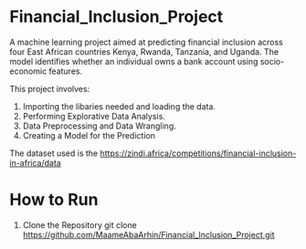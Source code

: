 # Financial_Inclusion_Project
A machine learning project aimed at predicting financial inclusion across four East African countries Kenya, Rwanda, Tanzania, and Uganda. The model identifies whether an individual owns a bank account using socio-economic features.

 This project involves:
1. Importing the libaries needed and loading the data.
 2. Performing Explorative Data Analysis.
 3. Data Preprocessing and Data Wrangling.
 4. Creating a Model for the Prediction

The dataset used is the https://zindi.africa/competitions/financial-inclusion-in-africa/data
# How to Run
1. Clone the Repository
git clone https://github.com/MaameAbaArhin/Financial_Inclusion_Project.git 
